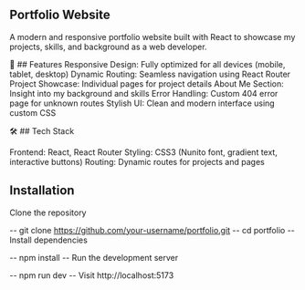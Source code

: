 ## Portfolio Website
A modern and responsive portfolio website built with React to showcase my projects, skills, and background as a web developer.

🚀 ## Features
Responsive Design: Fully optimized for all devices (mobile, tablet, desktop)
Dynamic Routing: Seamless navigation using React Router
Project Showcase: Individual pages for project details
About Me Section: Insight into my background and skills
Error Handling: Custom 404 error page for unknown routes
Stylish UI: Clean and modern interface using custom CSS

🛠️ ## Tech Stack

Frontend: React, React Router
Styling: CSS3 (Nunito font, gradient text, interactive buttons)
Routing: Dynamic routes for projects and pages

## Installation
Clone the repository

-- git clone https://github.com/your-username/portfolio.git
-- cd portfolio
-- Install dependencies

-- npm install
-- Run the development server

-- npm run dev
-- Visit http://localhost:5173